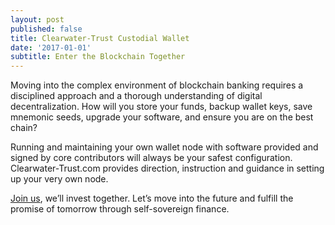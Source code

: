 ```yaml
---
layout: post
published: false
title: Clearwater-Trust Custodial Wallet
date: '2017-01-01'
subtitle: Enter the Blockchain Together
---
```

Moving into the complex environment of blockchain banking requires a disciplined approach and a thorough understanding of digital decentralization. How will you store your funds, backup wallet keys, save mnemonic seeds, upgrade your software, and ensure you are on the best chain?

Running and maintaining your own wallet node with software provided and signed by core contributors will always be your safest configuration. Clearwater-Trust.com provides direction, instruction and guidance in setting up your very own node. 

[Join us](https://clearwater-trust.com), we’ll invest together. Let’s move into the future and fulfill the promise of tomorrow through self-sovereign finance.